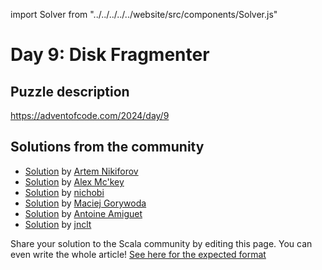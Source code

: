 import Solver from "../../../../../website/src/components/Solver.js"

# Day 9: Disk Fragmenter

## Puzzle description

https://adventofcode.com/2024/day/9

## Solutions from the community
- [Solution](https://github.com/nikiforo/aoc24/blob/main/src/main/scala/io/github/nikiforo/aoc24/D9T2.scala) by [Artem Nikiforov](https://github.com/nikiforo)
- [Solution](https://github.com/AlexMckey/AoC2024_Scala/blob/master/src/year2024/day09.scala) by [Alex Mc'key](https://github.com/AlexMckey)
- [Solution](https://github.com/nichobi/advent-of-code-2024/blob/main/09/solution.scala) by [nichobi](https://github.com/nichobi)
- [Solution](https://github.com/makingthematrix/AdventOfCode2024/blob/main/src/main/scala/io/github/makingthematrix/AdventofCode2024/DayNine.scala) by [Maciej Gorywoda](https://github.com/makingthematrix)
- [Solution](https://github.com/aamiguet/advent-2024/blob/main/src/main/scala/ch/aamiguet/advent2024/Day9.scala) by [Antoine Amiguet](https://github.com/aamiguet)
- [Solution](https://github.com/jnclt/adventofcode2024/blob/main/day09/disk-fragmenter.sc) by [jnclt](https://github.com/jnclt)
  
Share your solution to the Scala community by editing this page.
You can even write the whole article! [See here for the expected format](https://github.com/scalacenter/scala-advent-of-code/discussions/424)
